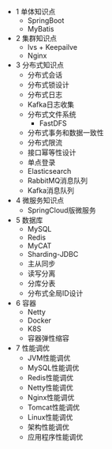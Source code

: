 

* 1 单体知识点
  * SpringBoot
  * MyBatis
* 2 集群知识点
  * lvs + Keepailve
  * Nginx 
* 3 分布式知识点
  * 分布式会话
  * 分布式锁设计
  * 分布式日志
  * Kafka日志收集
  * 分布式文件系统
    * FastDFS 
  * 分布式事务和数据一致性
  * 分布式限流
  * 接口幂等性设计
  * 单点登录
  * Elasticsearch
  * RabbitMQ消息队列
  * Kafka消息队列
* 4 微服务知识点
  * SpringCloud版微服务
* 5 数据库
  * MySQL
  * Redis 
  * MyCAT
  * Sharding-JDBC
  * 主从同步 
  * 读写分离
  * 分库分表
  * 分布式全局ID设计
* 6 容器
  * Netty
  * Docker
  * K8S
  * 容器弹性缩容 
* 7 性能调优
  * JVM性能调优
  * MySQL性能调优
  * Redis性能调优
  * Netty性能调优
  * Nginx性能调优
  * Tomcat性能调优
  * Linux性能调优
  * 架构性能调优
  * 应用程序性能调优 
